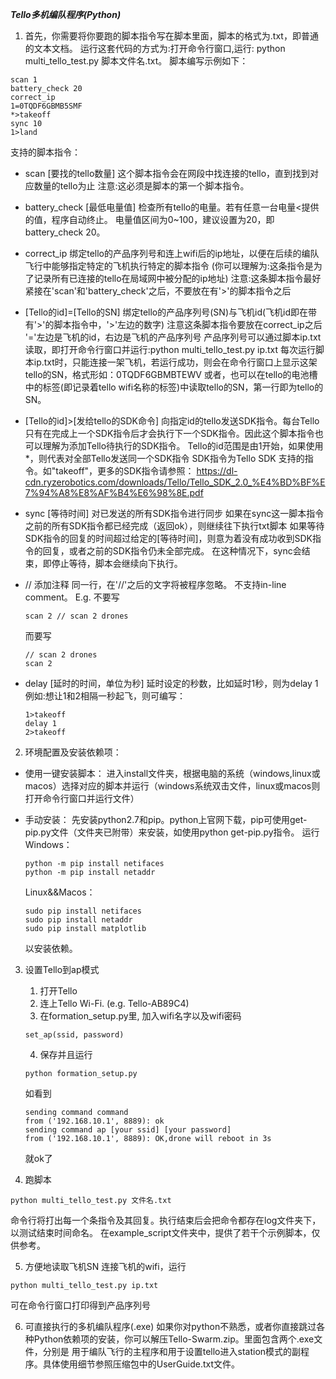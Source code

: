***Tello多机编队程序(Python)***
1. 首先，你需要将你要跑的脚本指令写在脚本里面，脚本的格式为.txt，即普通的文本文档。
运行这套代码的方式为:打开命令行窗口,运行: python multi_tello_test.py 脚本文件名.txt。
脚本编写示例如下：
```
scan 1
battery_check 20
correct_ip
1=0TQDF6GBMB5SMF
*>takeoff
sync 10
1>land
```
支持的脚本指令：
- scan [要找的tello数量]
  这个脚本指令会在网段中找连接的tello，直到找到对应数量的tello为止
  注意:这必须是脚本的第一个脚本指令。
  
- battery_check [最低电量值]
  检查所有tello的电量。若有任意一台电量<提供的值，程序自动终止。
  电量值区间为0~100，建议设置为20，即battery_check 20。
  
- correct_ip
  绑定tello的产品序列号和连上wifi后的ip地址，以便在后续的编队飞行中能够指定特定的飞机执行特定的脚本指令
  (你可以理解为:这条指令是为了记录所有已连接的tello在局域网中被分配的ip地址)
  注意:这条脚本指令最好紧接在'scan'和'battery_check'之后，不要放在有'>'的脚本指令之后 
  
- [Tello的id]=[Tello的SN]
  绑定tello的产品序列号(SN)与飞机id(飞机id即在带有'>'的脚本指令中，'>'左边的数字)
  注意这条脚本指令要放在correct_ip之后
  '='左边是飞机的id，右边是飞机的产品序列号
  产品序列号可以通过脚本ip.txt读取，即打开命令行窗口并运行:python multi_tello_test.py ip.txt
  每次运行脚本ip.txt时，只能连接一架飞机，若运行成功，则会在命令行窗口上显示这架tello的SN，格式形如：0TQDF6GBMBTEWV
  或者，也可以在tello的电池槽中的标签(即记录着tello wifi名称的标签)中读取tello的SN，第一行即为tello的SN。
  
- [Tello的id]>[发给tello的SDK命令]
  向指定id的tello发送SDK指令。每台Tello只有在完成上一个SDK指令后才会执行下一个SDK指令。因此这个脚本指令也可以理解为添加Tello待执行的SDK指令。
  Tello的id范围是由1开始，如果使用*，则代表对全部Tello发送同一个SDK指令
  SDK指令为Tello SDK 支持的指令。如"takeoff"，更多的SDK指令请参照：
  https://dl-cdn.ryzerobotics.com/downloads/Tello/Tello_SDK_2.0_%E4%BD%BF%E7%94%A8%E8%AF%B4%E6%98%8E.pdf
  
- sync [等待时间]
  对已发送的所有SDK指令进行同步
  如果在sync这一脚本指令之前的所有SDK指令都已经完成（返回ok），则继续往下执行txt脚本
  如果等待SDK指令的回复的时间超过给定的[等待时间]，则意为着没有成功收到SDK指令的回复，或者之前的SDK指令仍未全部完成。
  在这种情况下，sync会结束，即停止等待，脚本会继续向下执行。
  
- // 
  添加注释
  同一行，在'//'之后的文字将被程序忽略。
  不支持in-line comment。
  E.g. 不要写
  ```
  scan 2 // scan 2 drones
  ```
  而要写
  ```
  // scan 2 drones
  scan 2
  ```
  
- delay [延时的时间，单位为秒]
  延时设定的秒数，比如延时1秒，则为delay 1
  例如:想让1和2相隔一秒起飞，则可编写：
  ```
  1>takeoff
  delay 1
  2>takeoff
  ```
2. 环境配置及安装依赖项：

- 使用一键安装脚本：
  进入install文件夹，根据电脑的系统（windows,linux或macos）选择对应的脚本并运行（windows系统双击文件，linux或macos则打开命令行窗口并运行文件）

- 手动安装：
  先安装python2.7和pip。python上官网下载，pip可使用get-pip.py文件（文件夹已附带）来安装，如使用python get-pip.py指令。
  运行
  Windows：
  ```
  python -m pip install netifaces
  python -m pip install netaddr
  ```
  Linux&&Macos：
  ```
  sudo pip install netifaces
  sudo pip install netaddr
  sudo pip install matplotlib
  ```
  以安装依赖。

3. 设置Tello到ap模式
      1) 打开Tello
      2) 连上Tello Wi-Fi. (e.g. Tello-AB89C4)
      3) 在formation_setup.py里, 加入wifi名字以及wifi密码
      ```
      set_ap(ssid, password)
      ``` 
      4) 保存并且运行
      ```
      python formation_setup.py
      ``` 
      如看到
      ```
      sending command command
      from ('192.168.10.1', 8889): ok
      sending command ap [your ssid] [your password]
      from ('192.168.10.1', 8889): OK,drone will reboot in 3s
      ``` 
      就ok了

4. 跑脚本
  ```
  python multi_tello_test.py 文件名.txt
  ```
  命令行将打出每一个条指令及其回复。执行结束后会把命令都存在log文件夹下，以测试结束时间命名。
  在example_script文件夹中，提供了若干个示例脚本，仅供参考。
	
5. 方便地读取飞机SN
  连接飞机的wifi，运行 
  ```
  python multi_tello_test.py ip.txt
  ``` 
  可在命令行窗口打印得到产品序列号

6. 可直接执行的多机编队程序(.exe)
  如果你对python不熟悉，或者你直接跳过各种Python依赖项的安装，你可以解压Tello-Swarm.zip。里面包含两个.exe文件，分别是
  用于编队飞行的主程序和用于设置tello进入station模式的副程序。具体使用细节参照压缩包中的UserGuide.txt文件。
